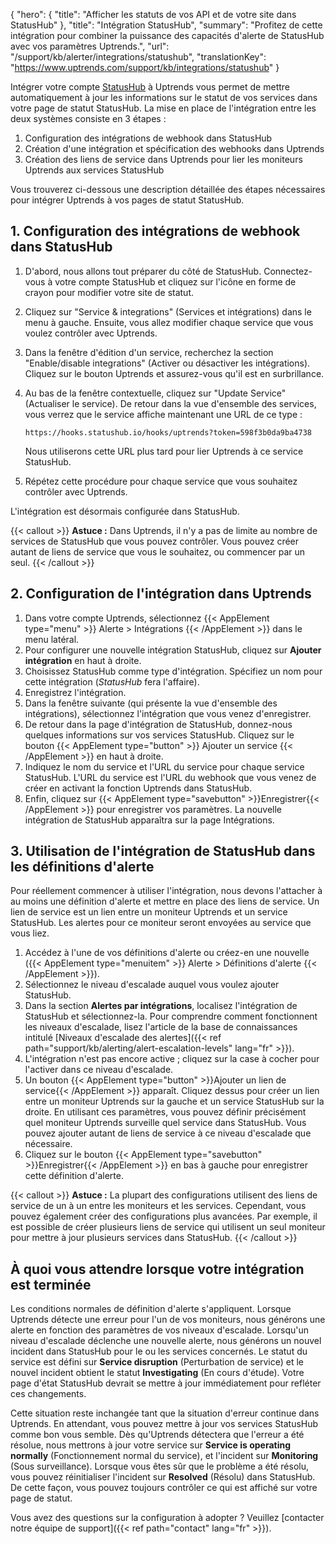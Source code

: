 {
"hero": {
"title": "Afficher les statuts de vos API et de votre site dans StatusHub"
},
"title": "Intégration StatusHub",
"summary": "Profitez de cette intégration pour combiner la puissance des capacités d'alerte de StatusHub avec vos paramètres Uptrends.",
"url": "/support/kb/alerter/integrations/statushub",
"translationKey": "https://www.uptrends.com/support/kb/integrations/statushub"
}

Intégrer votre compte [StatusHub](https://statushub.com/) à Uptrends vous permet de mettre automatiquement à jour les informations sur le statut de vos services dans votre page de statut StatusHub. La mise en place de l'intégration entre les deux systèmes consiste en 3 étapes :

1. Configuration des intégrations de webhook dans StatusHub
2. Création d'une intégration et spécification des webhooks dans Uptrends
3. Création des liens de service dans Uptrends pour lier les moniteurs Uptrends aux services StatusHub

Vous trouverez ci-dessous une description détaillée des étapes nécessaires pour intégrer Uptrends à vos pages de statut StatusHub.

## 1. Configuration des intégrations de webhook dans StatusHub

1. D'abord, nous allons tout préparer du côté de StatusHub. Connectez-vous à votre compte StatusHub et cliquez sur l'icône en forme de crayon pour modifier votre site de statut.

2. Cliquez sur "Service & integrations" (Services et intégrations) dans le menu à gauche. Ensuite, vous allez modifier chaque service que vous voulez contrôler avec Uptrends.

3. Dans la fenêtre d'édition d'un service, recherchez la section "Enable/disable integrations" (Activer ou désactiver les intégrations). Cliquez sur le bouton Uptrends et assurez-vous qu'il est en surbrillance.

4. Au bas de la fenêtre contextuelle, cliquez sur "Update Service" (Actualiser le service). De retour dans la vue d'ensemble des services, vous verrez que le service affiche maintenant une URL de ce type :

   `https://hooks.statushub.io/hooks/uptrends?token=598f3b0da9ba4738`

   Nous utiliserons cette URL plus tard pour lier Uptrends à ce service StatusHub.

5. Répétez cette procédure pour chaque service que vous souhaitez contrôler avec Uptrends.

L'intégration est désormais configurée dans StatusHub.

{{< callout >}}
**Astuce :** Dans Uptrends, il n'y a pas de limite au nombre de services de StatusHub que vous pouvez contrôler. Vous pouvez créer autant de liens de service que vous le souhaitez, ou commencer par un seul.
{{< /callout >}}

## 2. Configuration de l'intégration dans Uptrends

1. Dans votre compte Uptrends, sélectionnez {{< AppElement type="menu" >}} Alerte > Intégrations {{< /AppElement >}} dans le menu latéral.
2. Pour configurer une nouvelle intégration StatusHub, cliquez sur **Ajouter intégration** en haut à droite.
3. Choisissez StatusHub comme type d'intégration. Spécifiez un nom pour cette intégration (*StatusHub* fera l'affaire).
4. Enregistrez l'intégration.
5. Dans la fenêtre suivante (qui présente la vue d'ensemble des intégrations), sélectionnez l'intégration que vous venez d'enregistrer.
6. De retour dans la page d'intégration de StatusHub, donnez-nous quelques informations sur vos services StatusHub. Cliquez sur le bouton {{< AppElement type="button" >}} Ajouter un service {{< /AppElement >}} en haut à droite.
7. Indiquez le nom du service et l'URL du service pour chaque service StatusHub. L'URL du service est l'URL du webhook que vous venez de créer en activant la fonction Uptrends dans StatusHub.
8. Enfin, cliquez sur {{< AppElement type="savebutton" >}}Enregistrer{{< /AppElement >}} pour enregistrer vos paramètres. La nouvelle intégration de StatusHub apparaîtra sur la page Intégrations.

## 3. Utilisation de l'intégration de StatusHub dans les définitions d'alerte

Pour réellement commencer à utiliser l'intégration, nous devons l'attacher à au moins une définition d'alerte et mettre en place des liens de service. Un lien de service est un lien entre un moniteur Uptrends et un service StatusHub. Les alertes pour ce moniteur seront envoyées au service que vous liez.

1. Accédez à l'une de vos définitions d'alerte ou créez-en une nouvelle ({{< AppElement type="menuitem" >}} Alerte > Définitions d'alerte {{< /AppElement >}}).
2. Sélectionnez le niveau d'escalade auquel vous voulez ajouter StatusHub.
3. Dans la section **Alertes par intégrations**, localisez l'intégration de StatusHub et sélectionnez-la. Pour comprendre comment fonctionnent les niveaux d'escalade, lisez l'article de la base de connaissances intitulé [Niveaux d'escalade des alertes]({{< ref path="support/kb/alerting/alert-escalation-levels" lang="fr" >}}).
4. L'intégration n'est pas encore active ; cliquez sur la case à cocher pour l'activer dans ce niveau d'escalade.
5. Un bouton {{< AppElement type="button" >}}Ajouter un lien de service{{< /AppElement >}} apparaît. Cliquez dessus pour créer un lien entre un moniteur Uptrends sur la gauche et un service StatusHub sur la droite. En utilisant ces paramètres, vous pouvez définir précisément quel moniteur Uptrends surveille quel service dans StatusHub. Vous pouvez ajouter autant de liens de service à ce niveau d'escalade que nécessaire.
6. Cliquez sur le bouton {{< AppElement type="savebutton" >}}Enregistrer{{< /AppElement >}} en bas à gauche pour enregistrer cette définition d'alerte.

{{< callout >}}
**Astuce :** La plupart des configurations utilisent des liens de service de un à un entre les moniteurs et les services. Cependant, vous pouvez également créer des configurations plus avancées. Par exemple, il est possible de créer plusieurs liens de service qui utilisent un seul moniteur pour mettre à jour plusieurs services dans StatusHub.
{{< /callout >}}

## À quoi vous attendre lorsque votre intégration est terminée

Les conditions normales de définition d'alerte s'appliquent. Lorsque Uptrends détecte une erreur pour l'un de vos moniteurs, nous générons une alerte en fonction des paramètres de vos niveaux d'escalade. Lorsqu'un niveau d'escalade déclenche une nouvelle alerte, nous générons un nouvel incident dans StatusHub pour le ou les services concernés. Le statut du service est défini sur **Service disruption** (Perturbation de service) et le nouvel incident obtient le statut **Investigating** (En cours d'étude). Votre page d'état StatusHub devrait se mettre à jour immédiatement pour refléter ces changements.

Cette situation reste inchangée tant que la situation d'erreur continue dans Uptrends. En attendant, vous pouvez mettre à jour vos services StatusHub comme bon vous semble. Dès qu'Uptrends détectera que l'erreur a été résolue, nous mettrons à jour votre service sur **Service is operating normally** (Fonctionnement normal du service), et l'incident sur **Monitoring** (Sous surveillance). Lorsque vous êtes sûr que le problème a été résolu, vous pouvez réinitialiser l'incident sur **Resolved** (Résolu) dans StatusHub. De cette façon, vous pouvez toujours contrôler ce qui est affiché sur votre page de statut.

Vous avez des questions sur la configuration à adopter ? Veuillez [contacter notre équipe de support]({{< ref path="contact" lang="fr" >}}).
